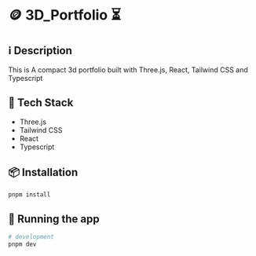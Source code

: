 # 🪙 3D_Portfolio ⏳

## ℹ️ Description
This is A compact 3d portfolio built with Three.js, React, Tailwind CSS and Typescript

## 🔮 Tech Stack

- Three.js
- Tailwind CSS
- React
- Typescript

## 📦 Installation

```bash
pnpm install
```

## 🚀 Running the app

```bash
# development
pnpm dev
```
